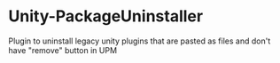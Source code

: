 # Unity-PackageUninstaller
Plugin to uninstall legacy unity plugins that are pasted as files and don't have "remove" button in UPM
